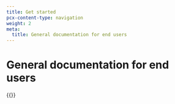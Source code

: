 ```yaml
---
title: Get started
pcx-content-type: navigation
weight: 2
meta:
  title: General documentation for end users
---
```


# General documentation for end users

{{<directory-listing>}}
